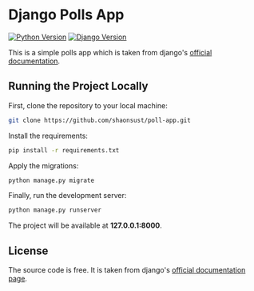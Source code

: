 # Django Polls App

[![Python Version](https://img.shields.io/badge/python-3.8.2-brightgreen.svg)](https://python.org)
[![Django Version](https://img.shields.io/badge/django-3.0.7-brightgreen.svg)](https://djangoproject.com)

This is a simple polls app which is taken from django's [official documentation](https://docs.djangoproject.com/en/3.0/intro/tutorial01/).

## Running the Project Locally

First, clone the repository to your local machine:

```bash
git clone https://github.com/shaonsust/poll-app.git
```

Install the requirements:

```bash
pip install -r requirements.txt
```

Apply the migrations:

```bash
python manage.py migrate
```

Finally, run the development server:

```bash
python manage.py runserver
```

The project will be available at **127.0.0.1:8000**.

## License

The source code is free. It is taken from django's [official documentation page](https://docs.djangoproject.com/en/3.0/intro/tutorial01/).
